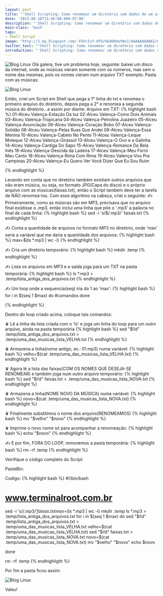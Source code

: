 ```yaml
---
layout: post
title: "'Shell Scripting: Como renomear um diretório com dados de um arquivo'"
date: '2013-06-16T13:46:00.000-07:00'
description: "'Shell Scripting: Como renomear um diretório com dados de um arquivo'"
main-class: 'bash'
tags:
- Shell Script
image: "http://1.bp.blogspot.com/-FkPcIsY-8fU/Ub4bRVwYWsI/AAAAAAAAB6I/UlsSTr0GR6s/s72-c/shell+script.png"
twitter_text: "'Shell Scripting: Como renomear um diretório com dados de um arquivo'"
introduction: "'Shell Scripting: Como renomear um diretório com dados de um arquivo'"
---
```

![Blog Linux](http://1.bp.blogspot.com/-FkPcIsY-8fU/Ub4bRVwYWsI/AAAAAAAAB6I/UlsSTr0GR6s/s320/shell+script.png "Blog Linux")
Olá galera, tive um problema hoje, seguinte: baixei um disco da internet, onde as músicas vieram somente com os números, mas sem o nome das mesmas, pois os nomes vieram num arquivo TXT exemplo: 
 Pasta com as músicas:
   
![Blog Linux](http://1.bp.blogspot.com/-yIVAP2aYPw4/Ub4dQd_R6DI/AAAAAAAAB6Y/A7YTk9e9eIE/s320/Captura_de_tela.png "Blog Linux")
 
 
 Então, criei um Script em Shell que pega a 1° linha do txt e renomea o primeiro arquivo do diretório, depois pega a 2° e renomea a segunda música do diretório...e assim por diante:
 Arquivo em TXT:
 {% highlight bash %}
01-Alceu Valença-Estação Da luz
02-Alceu Valença-Como Dois Animais
03-Alceu Valença-Tropicana
04-Alceu Valença-Petrolina Juazeiro
05-Alceu Valença-Anunciação
06-Alceu Valença-Coração Bobo
07-Alceu Valença-Solidão
08-Alceu Valença-Pelas Ruas Que Andei
09-Alceu Valença-Essa Menina
10-Alceu Valença-Cabelo No Pente
11-Alceu Valença-Leque Moleque
12-Alceu Valença-Girassol
13-Alceu Valença-O Ovo e a Galinha
14-Alceu Valença-Cantiga Do Sapo
15-Alceu Valença-Romance Da Bela Inês
16-Alceu Valença-Descida da Ladeira
17-Alceu Valença-Meu Forró Meu Canto
18-Alceu Valença-Rima Com Rima
19-Alceu Valença-Vou Pra Campinas
20-Alceu Valença-Eu Quero Ver Você Dizer Que Eu Sou Ruim
 
{% endhighlight %}
 
 Levando em conta que no diretório também existiam outros arquivos que não eram música, ou seja, no formato JPG(Capa do disco) e o próprio arquivo com as músicas(faixas.txt), então o Script também deve ter a tarefa de NÃO renomeá-los. Com esse algoritmo na cabeça, criei o seguinte: 
 ✍ Primeiramente, como as músicas são em MP3, precisava que no arquivo final existisse o .mp3, então inclui uma linha que põe o '.mp3' a palavra no final de cada linha:
 {% highlight bash %}
sed -i 's/$/.mp3/' faixas.txt
{% endhighlight %}
 
 ✍ Conta a quantidade de arquivos no formato MP3 no diretório, onde 'max' seria a variável que me daria a quantidade dos arquivos:
 {% highlight bash %}
max=$(ls *.mp3 | wc -l)
{% endhighlight %}
 
 ✍ Cria um diretório temporário:
 {% highlight bash %}
mkdir .temp
{% endhighlight %}
 
 ✍ Lista os arquivos em MP3 e a saída joga para um TXT na pasta temporária:
 {% highlight bash %}
ls *.mp3 > .temp/lista_antiga_dos_arquivos.txt
{% endhighlight %}
   
 ✍ Um loop onde a sequencia(seq) iria do 1 ao 'max': 
 {% highlight bash %}
 for i in $(seq 1 $max)
 do
  #comandos
 done
 
{% endhighlight %}
 
 Dentro do loop criado acima, coloque tais comandos:
 
 ♛ Lê a linha da lista criada com o 'ls' e joga um linha do loop para um outro arquivo, ainda na pasta temporária
 {% highlight bash %}
sed "$i!d" .temp/lista_antiga_dos_arquivos.txt > .temp/uma_das_musicas_lista_VELHA.txt
{% endhighlight %}
 
 ♛ Armazena a linha(nome antigo, ex.: 01.mp3) numa variável:
 {% highlight bash %}
velho=$(cat .temp/uma_das_musicas_lista_VELHA.txt)
{% endhighlight %}
 
 ♛ Agora lê a lista das faixas(COM OS NOMES QUE DESEJA-SE RENOMEAR) e também joga num outro arquivo temporário:
 {% highlight bash %}
sed "$i!d" faixas.txt > .temp/uma_das_musicas_lista_NOVA.txt
{% endhighlight %}
 
 ♛ Armazena a linha(NOME NOVO DA MÚSICA) numa variável:
 {% highlight bash %}
novo=$(cat .temp/uma_das_musicas_lista_NOVA.txt)
{% endhighlight %}
 
 ♛ Finalmente substitímos o nome dos arquivo(RENOMEAMOS)
 {% highlight bash %}
mv "$velho" "$novo"
{% endhighlight %}
 
 ♛ Imprime o novo nome só para acompanhar a renomeação:
 {% highlight bash %}
echo "$novo"
{% endhighlight %}
 
 ✍ E por fim, FORA DO LOOP, removemos a pasta temporária:
 {% highlight bash %}
rm -rf .temp
{% endhighlight %}
 
 Veirifique o código completo do Script:
 
 PasteBin:
  
 
 Codigo:
{% highlight bash %}
#!/bin/bash
# www.terminalroot.com.br
sed -i 's/$/.mp3/' faixas.txt
max=$(ls *.mp3 | wc -l)
mkdir .temp
ls *.mp3 > .temp/lista_antiga_dos_arquivos.txt
for i in $(seq 1 $max)
 do 
  sed "$i!d" .temp/lista_antiga_dos_arquivos.txt > .temp/uma_das_musicas_lista_VELHA.txt
  velho=$(cat .temp/uma_das_musicas_lista_VELHA.txt)
  sed "$i!d" faixas.txt > .temp/uma_das_musicas_lista_NOVA.txt
  novo=$(cat .temp/uma_das_musicas_lista_NOVA.txt)
  mv "$velho" "$novo"
  echo $novo
  
 done
 
rm -rf .temp
{% endhighlight %}
 
 Por fim a pasta ficou assim:
    
![Blog Linux](http://1.bp.blogspot.com/-McEhnKVvK0o/Ub4dQgFAElI/AAAAAAAAB6c/L_zFWNWN0Bk/s320/Captura_de_tela-1.png "Blog Linux")
 
 Valeu!
 
 
 
